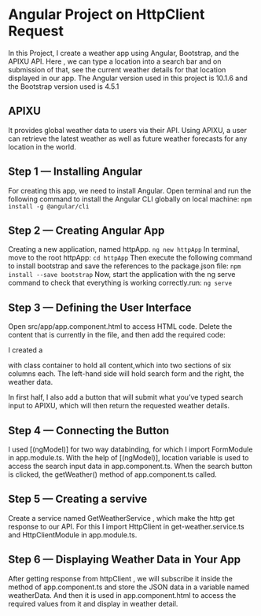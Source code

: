 # Angular Project on HttpClient Request

In this Project, I create a weather app using Angular, Bootstrap, and the APIXU API. Here , we can type a location into a search bar and on submission of that, see the current weather details for that location displayed in our app. The Angular version used in this project is 10.1.6 and the Bootstrap version used is 4.5.1


## APIXU

It provides global weather data to users via their API. Using APIXU, a user can retrieve the latest weather as well as future weather forecasts for any location in the world.


## Step 1 — Installing Angular

For creating this app, we need to install Angular. Open terminal and run the following command to install the Angular CLI globally on local machine:
`npm install -g @angular/cli`


## Step 2 — Creating Angular App

Creating a new application, named httpApp.
`ng new httpApp`
In terminal, move to the root httpApp:
`cd httpApp`
Then execute the following command to install bootstrap and save the references to the package.json file:
`npm install --save bootstrap`
Now, start the application with the ng serve command to check that everything is working correctly.run:
`ng serve`


## Step 3 — Defining the User Interface

Open src/app/app.component.html to access HTML code. Delete the content that is currently in the file, and then add the required code:

I created a <div> with class container to hold all content,which into two sections of six columns each. The left-hand side will hold search form and the right, the weather data.

In first half, I also add a button that will submit what you’ve typed search input to APIXU, which will then return the requested weather details.


## Step 4 — Connecting the Button

I used [(ngModel)] for two way databinding, for which I import FormModule in app.module.ts. With the help of       [(ngModel)], location variable is used to access the search input data in app.component.ts. When the search button is clicked, the getWeather() method of app.component.ts called.


## Step 5 — Creating a servive

Create a service named GetWeatherService , which make the http get response to our API. For this I import HttpClient in get-weather.service.ts and HttpClientModule in app.module.ts.


## Step 6 — Displaying Weather Data in Your App

After getting response from httpClient , we will subscribe it inside the method of app.component.ts and store the JSON data in a variable named weatherData. And then it is used in app.component.html to access the required values from it and display in weather detail.